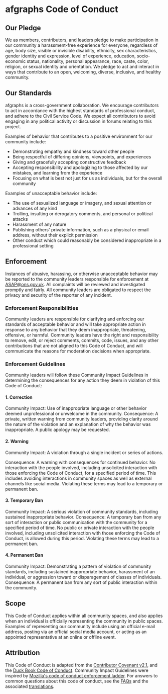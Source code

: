 # afgraphs Code of Conduct
## Our Pledge
We as members, contributors, and leaders pledge to make participation in our community a harassment-free experience for everyone, regardless of age, body size, visible or invisible disability, ethnicity, sex characteristics, gender identity and expression, level of experience, education, socio-economic status, nationality, personal appearance, race, caste, color, religion, or sexual identity and orientation. We pledge to act and interact in ways that contribute to an open, welcoming, diverse, inclusive, and healthy community.

## Our Standards
afgraphs is a cross-government collaboration. We encourage contributors to act in accordance with the highest standards of professional conduct, and adhere to the Civil Service Code. We expect all contributors to avoid engaging in any political activity or discussion in forums relating to this project.

Examples of behavior that contributes to a positive environment for our community include:
- Demonstrating empathy and kindness toward other people
- Being respectful of differing opinions, viewpoints, and experiences
- Giving and gracefully accepting constructive feedback
- Accepting responsibility and apologizing to those affected by our mistakes, and learning from the experience
- Focusing on what is best not just for us as individuals, but for the 
overall community

Examples of unacceptable behavior include:
- The use of sexualized language or imagery, and sexual attention or advances of any kind
- Trolling, insulting or derogatory comments, and personal or political attacks
- Harassment of any nature
- Publishing others' private information, such as a physical or email address, without their explicit permission
- Other conduct which could reasonably be considered inappropriate in a professional setting

## Enforcement
Instances of abusive, harassing, or otherwise unacceptable behavior may be reported  to the community leaders responsible for enforcement at <ASAP@ons.gov.uk>. All complaints will be reviewed and investigated promptly and fairly. All community leaders are obligated to respect the privacy and security of the reporter of any incident.

### Enforcement Responsibilities
Community leaders are responsible for clarifying and enforcing our standards of acceptable behavior and will take appropriate action in response to any behavior that they deem inappropriate, threatening, offensive, or harmful. Community leaders have the right and responsibility to remove, edit, or reject comments, commits, code, issues, and any other contributions that are not aligned to this Code of Conduct, and will communicate the reasons for moderation decisions when appropriate.

### Enforcement Guidelines
Community leaders will follow these Community Impact Guidelines in determining the
consequences for any action they deem in violation of this Code of Conduct:

#### 1. Correction
Community Impact: Use of inappropriate language or other behavior deemed
unprofessional or unwelcome in the community.
Consequence: A private, written warning from community leaders, providing
clarity around the nature of the violation and an explanation of why the
behavior was inappropriate. A public apology may be requested.

#### 2. Warning
Community Impact: A violation through a single incident or series of
actions.

Consequence: A warning with consequences for continued behavior. No
interaction with the people involved, including unsolicited interaction with
those enforcing the Code of Conduct, for a specified period of time. This
includes avoiding interactions in community spaces as well as external channels
like social media. Violating these terms may lead to a temporary or permanent
ban.

#### 3. Temporary Ban
Community Impact: A serious violation of community standards, including
sustained inappropriate behavior.
Consequence: A temporary ban from any sort of interaction or public
communication with the community for a specified period of time. No public or
private interaction with the people involved, including unsolicited interaction
with those enforcing the Code of Conduct, is allowed during this period.
Violating these terms may lead to a permanent ban.

#### 4. Permanent Ban
Community Impact: Demonstrating a pattern of violation of community
standards, including sustained inappropriate behavior, harassment of an
individual, or aggression toward or disparagement of classes of individuals.
Consequence: A permanent ban from any sort of public interaction within the
community.

## Scope
This Code of Conduct applies within all community spaces, and also applies when an individual is officially representing the community in public spaces. Examples of representing our community include using an official e-mail address, posting via an official social media account, or acting as an appointed representative at an online or offline event.

## Attribution
This Code of Conduct is adapted from the [Contributor Covenant v2.1](https://www.contributor-covenant.org/version/2/1/code_of_conduct/), and the [Duck Book Code of Conduct](https://github.com/best-practice-and-impact/qa-of-code-guidance/blob/main/CODE_OF_CONDUCT.md). Community Impact Guidelines were inspired by [Mozilla's code of conduct enforcement ladder](https://github.com/mozilla/inclusion/blob/master/code-of-conduct-enforcement/consequence-ladder.md). For answers to common questions about this code of conduct, see the [FAQs](https://www.contributor-covenant.org/faq/) and the associated [translations](https://www.contributor-covenant.org/translations/).